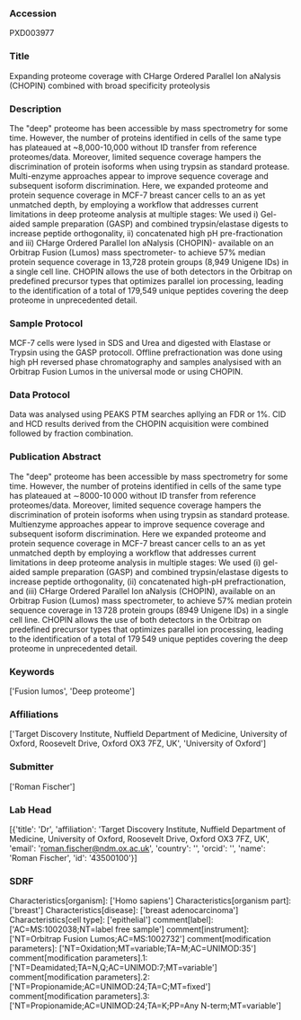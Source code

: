 ### Accession
PXD003977

### Title
Expanding proteome coverage with CHarge Ordered Parallel Ion aNalysis (CHOPIN) combined with broad specificity proteolysis

### Description
The "deep" proteome has been accessible by mass spectrometry for some time. However, the number of proteins identified in cells of the same type has plateaued at ~8,000-10,000 without ID transfer from reference proteomes/data. Moreover, limited sequence coverage hampers the discrimination of protein isoforms when using trypsin as standard protease. Multi-enzyme approaches appear to improve sequence coverage and subsequent isoform discrimination. Here, we expanded proteome and protein sequence coverage in MCF-7 breast cancer cells to an as yet unmatched depth, by employing a workflow that addresses current limitations in deep proteome analysis at multiple stages: We used i) Gel-aided sample preparation (GASP) and combined trypsin/elastase digests to increase peptide orthogonality, ii) concatenated high pH pre-fractionation and iii) CHarge Ordered Parallel Ion aNalysis (CHOPIN)- available on an Orbitrap Fusion (Lumos) mass spectrometer- to achieve 57% median protein sequence coverage in 13,728 protein groups (8,949 Unigene IDs) in a single cell line. CHOPIN allows the use of both detectors in the Orbitrap on predefined precursor types that optimizes parallel ion processing, leading to the identification of a total of 179,549 unique peptides covering the deep proteome in unprecedented detail.

### Sample Protocol
MCF-7 cells were lysed in SDS and Urea and digested with Elastase or Trypsin using the GASP protocoll. Offline prefractionation was done using high pH reversed phase chromatography and samples analysised with an Orbitrap Fusion Lumos in the universal mode or using CHOPIN.

### Data Protocol
Data was analysed using PEAKS PTM searches apllying an FDR or 1%. CID and HCD results derived from the CHOPIN acquisition were combined followed by fraction combination.

### Publication Abstract
The "deep" proteome has been accessible by mass spectrometry for some time. However, the number of proteins identified in cells of the same type has plateaued at &#x223c;8000-10&#x202f;000 without ID transfer from reference proteomes/data. Moreover, limited sequence coverage hampers the discrimination of protein isoforms when using trypsin as standard protease. Multienzyme approaches appear to improve sequence coverage and subsequent isoform discrimination. Here we expanded proteome and protein sequence coverage in MCF-7 breast cancer cells to an as yet unmatched depth by employing a workflow that addresses current limitations in deep proteome analysis in multiple stages: We used (i) gel-aided sample preparation (GASP) and combined trypsin/elastase digests to increase peptide orthogonality, (ii) concatenated high-pH prefractionation, and (iii) CHarge Ordered Parallel Ion aNalysis (CHOPIN), available on an Orbitrap Fusion (Lumos) mass spectrometer, to achieve 57% median protein sequence coverage in 13&#x202f;728 protein groups (8949 Unigene IDs) in a single cell line. CHOPIN allows the use of both detectors in the Orbitrap on predefined precursor types that optimizes parallel ion processing, leading to the identification of a total of 179&#x202f;549 unique peptides covering the deep proteome in unprecedented detail.

### Keywords
['Fusion lumos', 'Deep proteome']

### Affiliations
['Target Discovery Institute, Nuffield Department of Medicine, University of Oxford, Roosevelt Drive, Oxford OX3 7FZ, UK', 'University of Oxford']

### Submitter
['Roman Fischer']

### Lab Head
[{'title': 'Dr', 'affiliation': 'Target Discovery Institute, Nuffield Department of Medicine, University of Oxford, Roosevelt Drive, Oxford OX3 7FZ, UK', 'email': 'roman.fischer@ndm.ox.ac.uk', 'country': '', 'orcid': '', 'name': 'Roman Fischer', 'id': '43500100'}]

### SDRF
Characteristics[organism]: ['Homo sapiens']
Characteristics[organism part]: ['breast']
Characteristics[disease]: ['breast adenocarcinoma']
Characteristics[cell type]: ['epithelial']
comment[label]: ['AC=MS:1002038;NT=label free sample']
comment[instrument]: ['NT=Orbitrap Fusion Lumos;AC=MS:1002732']
comment[modification parameters]: ['NT=Oxidation;MT=variable;TA=M;AC=UNIMOD:35']
comment[modification parameters].1: ['NT=Deamidated;TA=N,Q;AC=UNIMOD:7;MT=variable']
comment[modification parameters].2: ['NT=Propionamide;AC=UNIMOD:24;TA=C;MT=fixed']
comment[modification parameters].3: ['NT=Propionamide;AC=UNIMOD:24;TA=K;PP=Any N-term;MT=variable']

